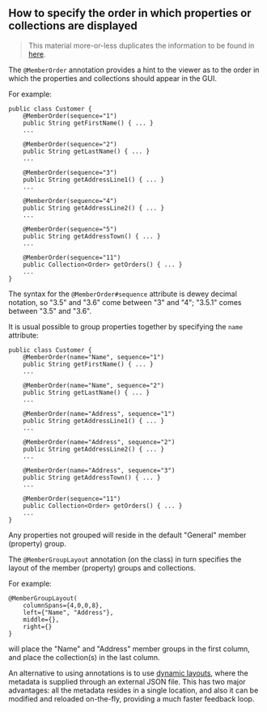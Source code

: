 How to specify the order in which properties or collections are displayed
-------------------------------------------------------------------------

[//]: # (content copied to _user-guide_xxx)

> This material more-or-less duplicates the information to be found in [here](../components/viewers/wicket/static-layouts.html).

The `@MemberOrder` annotation provides a hint to the viewer as to the
order in which the properties and collections should appear in the GUI.

For example:

    public class Customer {
        @MemberOrder(sequence="1")
        public String getFirstName() { ... }
        ...

        @MemberOrder(sequence="2")
        public String getLastName() { ... }
        ...

        @MemberOrder(sequence="3")
        public String getAddressLine1() { ... }
        ...

        @MemberOrder(sequence="4")
        public String getAddressLine2() { ... }
        ...

        @MemberOrder(sequence="5")
        public String getAddressTown() { ... }
        ...

        @MemberOrder(sequence="11")
        public Collection<Order> getOrders() { ... }
        ...
    }

The syntax for the `@MemberOrder#sequence` attribute is dewey decimal notation, so "3.5" and
"3.6" come between "3" and "4"; "3.5.1" comes between "3.5" and "3.6".

It is usual possible to group properties together by specifying the `name` attribute:

    public class Customer {
        @MemberOrder(name="Name", sequence="1")
        public String getFirstName() { ... }
        ...

        @MemberOrder(name="Name", sequence="2")
        public String getLastName() { ... }
        ...

        @MemberOrder(name="Address", sequence="1")
        public String getAddressLine1() { ... }
        ...

        @MemberOrder(name="Address", sequence="2")
        public String getAddressLine2() { ... }
        ...

        @MemberOrder(name="Address", sequence="3")
        public String getAddressTown() { ... }
        ...

        @MemberOrder(sequence="11")
        public Collection<Order> getOrders() { ... }
        ...
    }

Any properties not grouped will reside in the default "General" member (property) group.

The `@MemberGroupLayout` annotation (on the class) in turn specifies the layout of the member (property) groups and collections.

For example:

    @MemberGroupLayout(
        columnSpans={4,0,0,8},
        left={"Name", "Address"},
        middle={},
        right={}
    }

will place the "Name" and "Address" member groups in the first column, and place the collection(s) in the last column.

An alternative to using annotations is to use [dynamic layouts](../components/viewers/wicket/dynamic-layouts.html),
where the metadata is supplied through an external JSON file.  This has two major advantages: all the metadata resides
in a single location, and also it can be modified and reloaded on-the-fly, providing a much faster feedback loop.
